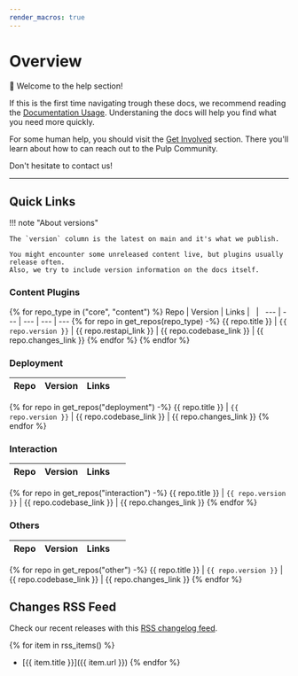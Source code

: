 ```yaml
---
render_macros: true
---
```


# Overview

:wave: Welcome to the help section!

If this is the first time navigating trough these docs, we recommend reading the [Documentation Usage](site:help/more/docs-usage/).
Understaning the docs will help you find what you need more quickly.

For some human help, you should visit the [Get Involved](site:help/community/get-involved/) section.
There you'll learn about how to can reach out to the Pulp Community.

Don't hesitate to contact us!

---

## Quick Links

!!! note "About versions"

    The `version` column is the latest on main and it's what we publish.

    You might encounter some unreleased content live, but plugins usually release often.
    Also, we try to include version information on the docs itself.

### Content Plugins

{% for repo_type in ("core", "content") %}
Repo | Version | Links | &nbsp; | &nbsp;
--- | --- | --- | --- | ---
{% for repo in get_repos(repo_type) -%}
{{ repo.title }} | `{{ repo.version }}` | {{ repo.restapi_link }} | {{ repo.codebase_link }} | {{ repo.changes_link }}
{% endfor %}
{% endfor %}

### Deployment

Repo | Version | Links | &nbsp;
--- | --- | --- | ---
{% for repo in get_repos("deployment") -%}
{{ repo.title }} | `{{ repo.version }}` | {{ repo.codebase_link }} | {{ repo.changes_link }}
{% endfor %}

### Interaction

Repo | Version | Links | &nbsp;
--- | --- | --- | ---
{% for repo in get_repos("interaction") -%}
{{ repo.title }} | `{{ repo.version }}` | {{ repo.codebase_link }} | {{ repo.changes_link }}
{% endfor %}

### Others

Repo | Version | Links | &nbsp;
--- | --- | --- | ---
{% for repo in get_repos("other") -%}
{{ repo.title }} | `{{ repo.version }}` | {{ repo.codebase_link }} | {{ repo.changes_link }}
{% endfor %}

## Changes RSS Feed

Check our recent releases with this [RSS changelog feed](https://himdel.eu/feed/pulp-changes.json).

{% for item in rss_items() %}
- [{{ item.title }}]({{ item.url }})
{% endfor %}
